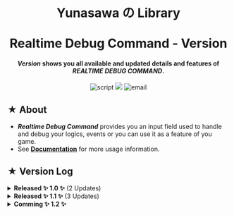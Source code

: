 <!--    -->
<h1 align="center"> 
Yunasawa の Library <br></br>
Realtime Debug Command - Version 
</h1>

<h4 align="center"> <b><i>Version</i></b> shows you all available and updated details and features of <i>REALTIME DEBUG COMMAND</i>.</h4>

<p align="center">
 <img src="https://img.shields.io/badge/Script-VERSION-red.svg" alt="script">
 <img src="https://img.shields.io/badge/Debug%20Command-008F64">
 <img src="https://img.shields.io/badge/Contact-yunasawa200@gmail.com-purple.svg" alt="email">
</p>

<h2> ★ About </h2>

- <b><i>Realtime Debug Command</i></b> provides you an input field used to handle and debug your logics, events or you can use it as a feature of you game. 
- See <a href="https://github.com/Yunasawa/Realtime-Debug-Command/blob/main/README.md"><b>Documentation</b></a> for more usage information.

<h2> ★ Version Log </h2>

<details>
 <summary><b>Released ✨ 1.0 ✨</b> (2 Updates)</summary>
 <br>
 <img align="right" src="https://github.com/Yunasawa/Realtime-Debug-Command/assets/113672166/00f6e25e-b98e-45cb-978d-399d55a08373">
 <b><i>✓ Detail Added</i></b>: <b>Command Prompt</b> helps you to see the rest of command that you're typing, the suggestion will be the first one in suggestions list and it will show up in faded color. You can press <kbd>Tab</kbd> to automatically finish that command.
 <br></br>
 <img align="right" src="https://github.com/Yunasawa/Realtime-Debug-Command/assets/113672166/89f69b3a-ee33-477f-8a73-26931b8f02a7">
 <b><i>✓ Detail Added</i></b>: <b>Suggestion Panel</b> shows you the suggestions for the command you're typing, you can easily disable this panel or decide the maximum amount of suggestions can appear inside <kbd>DebugCommandEditor</kbd> component.
 <br></br><br></br>
</details>

<details>
 <summary><b>Released ✨ 1.1 ✨</b> (3 Updates)</summary>
 <br>
 <b><i>✓ Detail Added</i></b>: Now you can press <b>Slash</b> <kbd>/</kbd> to turn on Debug Command
 <br></br>
 <img align="right" src="https://github.com/Yunasawa/Realtime-Debug-Command/assets/113672166/fa577ebf-67ac-4e16-8298-3005deca1985">
 <b><i>✓ Detail Added</i></b>: <b>Command Message</b> shows the results of commands you executed. You can customize your own messages for commands you created and change the maximum amount of commands showed on Log Panel. 
 <br></br><br></br><br></br>
 <img align="right" src="https://github.com/Yunasawa/Realtime-Debug-Command/assets/113672166/0d406aba-0d01-4bc6-8ba0-9a3556601105">
 <b><i>✓ Detail Added</i></b>: <b>Command History</b> gives you ability to rewrite the executed commands by pressing <kbd>Up Arrow</kbd> or <kbd>Down Arrow</kbd>.
 <br></br>
 <br></br>
</details>

<details>
 <summary><b>Comming ✨ 1.2 ✨</b></summary>
 <br>
</details>



